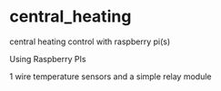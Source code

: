 # central_heating
central heating control with raspberry pi(s)

Using Raspberry PIs

1 wire temperature sensors and a simple relay module
